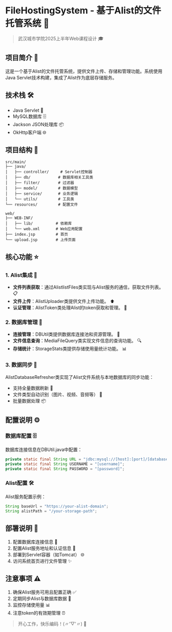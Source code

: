 # FileHostingSystem - 基于Alist的文件托管系统 🚀

> 武汉城市学院2025上半年Web课程设计 🎓

## 项目简介 📝

这是一个基于Alist的文件托管系统，提供文件上传、存储和管理功能。系统使用Java Servlet技术构建，集成了Alist作为底层存储服务。

## 技术栈 🛠️

- Java Servlet 🍵
- MySQL数据库 🗄️
- Jackson JSON处理库 📦
- OkHttp客户端 🌐

## 项目结构 🌲

```
src/main/
├── java/
│   ├── controller/     # Servlet控制器
│   ├── db/            # 数据库相关工具类
│   ├── filter/        # 过滤器
│   ├── model/         # 数据模型
│   ├── service/       # 业务逻辑
│   └── utils/         # 工具类
└── resources/         # 配置文件

web/
├── WEB-INF/
│   ├── lib/          # 依赖库
│   └── web.xml       # Web应用配置
├── index.jsp         # 首页
└── upload.jsp        # 上传页面
```

## 核心功能 ⭐

### 1. Alist集成 🔗

- **文件列表获取**：通过AlistlistFiles类实现与Alist服务的通信，获取文件列表。 📋
- **文件上传**：AlistUploader类提供文件上传功能。 ⬆️
- **认证管理**：AlistToken类处理Alist的token获取和管理。 🔑

### 2. 数据库管理 💾

- **连接管理**：DBUtil类提供数据库连接池和资源管理。 🔌
- **文件信息查询**：MediaFileQuery类实现文件信息的查询功能。 🔍
- **存储统计**：StorageStats类提供存储使用量统计功能。 📊

### 3. 数据同步 🔄

AlistDatabaseRefresher类实现了Alist文件系统与本地数据库的同步功能：

- 支持全量数据刷新 🔄
- 文件类型自动识别（图片、视频、音频等） 🎯
- 批量数据处理 📦

## 配置说明 ⚙️

### 数据库配置 🗄️

数据库连接信息在DBUtil.java中配置：

```java
private static final String URL = "jdbc:mysql://[host]:[port]/[database]";
private static final String USERNAME = "[username]";
private static final String PASSWORD = "[password]";
```

### Alist配置 🛠️

Alist服务配置示例：

```java
String baseUrl = "https://your-alist-domain";
String alistPath = "/your-storage-path";
```

## 部署说明 🚀

1. 配置数据库连接信息 📝
2. 配置Alist服务地址和认证信息 🔧
3. 部署到Servlet容器（如Tomcat） 🌐
4. 访问系统首页进行文件管理 ✨

## 注意事项 ⚠️

1. 确保Alist服务可用且配置正确 ✅
2. 定期同步Alist与数据库数据 🔄
3. 监控存储使用量 📊
4. 注意token的有效期管理 ⏰

> 开心工作，快乐编码！(〃'▽'〃) 🎉